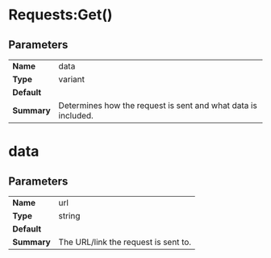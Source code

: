 # Requests:Get()
## Parameters
|   |   | 
--- | ---
| **Name** | data |
| **Type** | variant |
| **Default** |  |
| **Summary** | Determines how the request is sent and what data is included. |

# data
## Parameters

|   |   |
--- | ---
| **Name** | url |
| **Type** | string |
| **Default** |  |
| **Summary** | The URL/link the request is sent to. |
